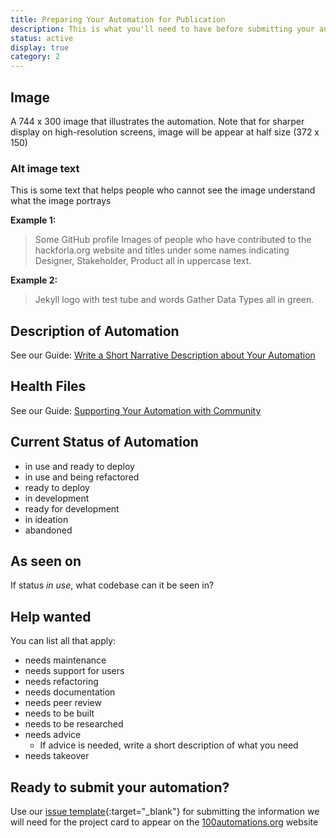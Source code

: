 ```yaml
---
title: Preparing Your Automation for Publication
description: This is what you'll need to have before submitting your automation for publication
status: active
display: true
category: 2
---
```






## Image
A 744 x 300 image that illustrates the automation. Note that for sharper display on high-resolution screens, image will be appear at half size (372 x 150)


### Alt image text
This is some text that helps people who cannot see the image understand what the image portrays

**Example 1:**
> Some GitHub profile Images of people who have contributed to the hackforla.org website and titles under some names indicating Designer, Stakeholder, Product all in uppercase text.

**Example 2:**

>Jekyll logo with test tube and words Gather Data Types all in green.



## Description of Automation
See our Guide: [Write a Short Narrative Description about Your Automation](/Website/guides/writing-short-descriptions-for-automations.html)


## Health Files
See our Guide: [Supporting Your Automation with Community](/Website/guides/community-support-for-automations.html)


## Current Status of Automation
-  in use and ready to deploy
-  in use and being refactored
-  ready to deploy
-  in development
-  ready for development
-  in ideation
-  abandoned


## As seen on
If status _in use_, what codebase can it be seen in?


## Help wanted 
You can list all that apply:
- needs maintenance
- needs support for users
- needs refactoring
- needs documentation
- needs peer review
- needs to be built
- needs to be researched
- needs advice
  - If advice is needed, write a short description of what you need
- needs takeover


## Ready to submit your automation?
Use our [issue template](https://github.com/100Automations/Website/issues/new?assignees=&labels=documentation%2C+good+first+issue&template=create-automation-card-for--automation-name-.md&title=Create+automation+card+for+%5Bautomation+name%5D){:target="_blank"} for submitting the information we will need for the project card to appear on the [100automations.org](https://100automations.org) website

